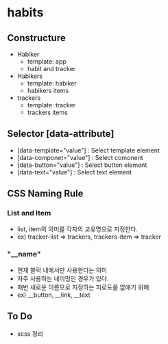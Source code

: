 # habits

## Constructure
- Habiker 
    - template: app
    - habit and tracker
- Habikers 
    - template: habiker
    - habikers items
- trackers 
    - template: tracker
    - trackers items


## Selector [data-attribute]
- [data-template="value"] : Select template element
- [data-componet="value"] : Select comonent
- [data-button="value"] : Select button element 
- [data-text="value"] : Select text element 



## CSS Naming Rule

### List and Item
- list, item의 의미를 각자의 고유명으로 지정한다.
- ex) tracker-list => trackers, trackers-item => tracker

### "__name"
- 현재 블럭 내에서만 사용한다는 의미
- 자주 사용하는 네이밍인 경우가 있다.
- 매번 새로운 이름으로 지정하는 피로도를 없애기 위해 
- ex) __button, __link, __text


## To Do
- scss 정리